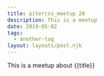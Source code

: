 ```yaml
---
title: pitercss_meetup 28
description: This is a meetup
date: 2019-05-02
tags:
  - another-tag
layout: layouts/post.njk
---
```

 This is a meetup about {{title}}
